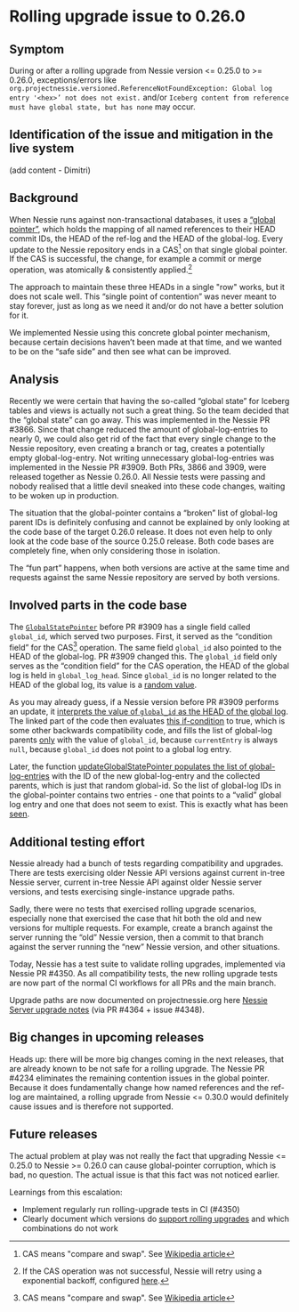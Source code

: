 # Rolling upgrade issue to 0.26.0

## Symptom

During or after a rolling upgrade from Nessie version <= 0.25.0 to >= 0.26.0, exceptions/errors like
`org.projectnessie.versioned.ReferenceNotFoundException: Global log entry '<hex>’ not does not exist.`
and/or `Iceberg content from reference must have global state, but has none` may occur.

## Identification of the issue and mitigation in the live system

(add content - Dimitri)

## Background

When Nessie runs against non-transactional databases, it uses a [“global pointer”](https://github.com/projectnessie/nessie/blob/nessie-0.26.0/versioned/persist/serialize-proto/src/main/proto/persist.proto#L105),
which holds the mapping of all named references to their HEAD commit IDs, the HEAD of the ref-log
and the HEAD of the global-log. Every update to the Nessie repository ends in a CAS[^1] on that
single global pointer. If the CAS is successful, the change, for example a commit or merge
operation, was atomically & consistently applied.[^2]

The approach to maintain these three HEADs in a single "row" works, but it does not scale well.
This “single point of contention” was never meant to stay forever, just as long as we need it
and/or do not have a better solution for it.

We implemented Nessie using this concrete global pointer mechanism, because certain decisions
haven’t been made at that time, and we wanted to be on the “safe side” and then see what can be
improved.

## Analysis

Recently we were certain that having the so-called “global state” for Iceberg tables and views is
actually not such a great thing. So the team decided that the “global state” can go away. This was
implemented in the Nessie PR #3866. Since that change reduced the amount of global-log-entries to
nearly 0, we could also get rid of the fact that every single change to the Nessie repository, even
creating a branch or tag, creates a potentially empty global-log-entry. Not writing unnecessary
global-log-entries was implemented in the Nessie PR #3909. Both PRs, 3866 and 3909, were released
together as Nessie 0.26.0. All Nessie tests were passing and nobody realised that a little devil
sneaked into these code changes, waiting to be woken up in production.

The situation that the global-pointer contains a “broken” list of global-log parent IDs is
definitely confusing and cannot be explained by only looking at the code base of the target 0.26.0
release. It does not even help to only look at the code base of the source 0.25.0 release. Both
code bases are completely fine, when only considering those in isolation.

The “fun part” happens, when both versions are active at the same time and requests against the same
Nessie repository are served by both versions.

## Involved parts in the code base

The [`GlobalStatePointer`](https://github.com/projectnessie/nessie/blob/nessie-0.26.0/versioned/persist/serialize-proto/src/main/proto/persist.proto#L105)
before PR #3909 has a single field called `global_id`, which served two purposes.
First, it served as the “condition field” for the CAS[^1] operation. The same field
`global_id` also pointed to the HEAD of the global-log. PR #3909 changed this. The `global_id`
field only serves as the “condition field” for the CAS operation, the HEAD of the global log is
held in `global_log_head`. Since `global_id` is no longer related to the HEAD of the global log,
its value is a
[random value](https://github.com/projectnessie/nessie/blob/nessie-0.26.0/versioned/persist/nontx/src/main/java/org/projectnessie/versioned/persist/nontx/NonTransactionalDatabaseAdapter.java#L649).

As you may already guess, if a Nessie version before PR #3909 performs an update, it
[interprets the value of `global_id` as the HEAD of the global log](https://github.com/projectnessie/nessie/blob/nessie-0.25.0/versioned/persist/nontx/src/main/java/org/projectnessie/versioned/persist/nontx/NonTransactionalDatabaseAdapter.java#L915).
The linked part of the code then evaluates
[this if-condition](https://github.com/projectnessie/nessie/blob/nessie-0.25.0/versioned/persist/nontx/src/main/java/org/projectnessie/versioned/persist/nontx/NonTransactionalDatabaseAdapter.java#L929)
to true, which is some other backwards compatibility code, and fills the list of
global-log parents [only](https://github.com/projectnessie/nessie/blob/nessie-0.25.0/versioned/persist/nontx/src/main/java/org/projectnessie/versioned/persist/nontx/NonTransactionalDatabaseAdapter.java#L932-L934)
with the value of `global_id`, because `currentEntry` is always `null`, because
`global_id` does not point to a global log entry.

Later, the function
[updateGlobalStatePointer populates the list of global-log-entries](https://github.com/projectnessie/nessie/blob/nessie-0.25.0/versioned/persist/nontx/src/main/java/org/projectnessie/versioned/persist/nontx/NonTransactionalDatabaseAdapter.java#L669-L670)
with the ID of the new global-log-entry and the collected parents, which is just that random
global-id. So the list of global-log IDs in the global-pointer contains two entries - one that
points to a “valid” global log entry and one that does not seem to exist. This is exactly what has
been [seen](#identification-of-the-issue-and-mitigation-in-the-live-system).

## Additional testing effort

Nessie already had a bunch of tests regarding compatibility and upgrades. There are tests exercising
older Nessie API versions against current in-tree Nessie server, current in-tree Nessie API against
older Nessie server versions, and tests exercising single-instance upgrade paths.

Sadly, there were no tests that exercised rolling upgrade scenarios, especially none that exercised
the case that hit both the old and new versions for multiple requests. For example, create a branch
against the server running the “old” Nessie version, then a commit to that branch against the server
running the “new” Nessie version, and other situations.

Today, Nessie has a test suite to validate rolling upgrades, implemented via Nessie PR #4350. As all
compatibility tests, the new rolling upgrade tests are now part of the normal CI workflows for all
PRs and the main branch.

Upgrade paths are now documented on projectnessie.org here [Nessie Server upgrade notes](../try/server-upgrade.md)
(via PR #4364 + issue #4348).

## Big changes in upcoming releases

Heads up: there will be more big changes coming in the next releases, that are already known to be
not safe for a rolling upgrade. The Nessie PR #4234 eliminates the remaining contention issues in
the global pointer. Because it does fundamentally change how named references and the ref-log are
maintained, a rolling upgrade from Nessie <= 0.30.0 would definitely cause issues and is therefore
not supported.

## Future releases

The actual problem at play was not really the fact that upgrading Nessie <= 0.25.0 to 
Nessie >= 0.26.0 can cause global-pointer corruption, which is bad, no question. The actual issue
is that this fact was not noticed earlier.

Learnings from this escalation:

* Implement regularly run rolling-upgrade tests in CI (#4350)
* Clearly document which versions do [support rolling upgrades](../try/server-upgrade.md) and which
  combinations do not work

[^1]: CAS means "compare and swap". See [Wikipedia article](https://en.wikipedia.org/wiki/Compare-and-swap)
[^2]: If the CAS operation was not successful, Nessie will retry using a exponential backoff,
  configured [here](../try/configuration.md#version-store-advanced-settings).
